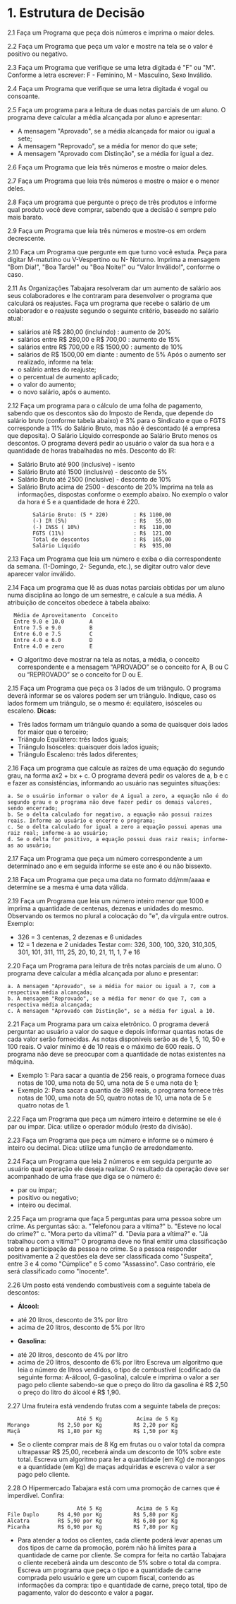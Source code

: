 # 1. Estrutura de Decisão

2.1 Faça um Programa que peça dois números e imprima o maior deles.

2.2 Faça um Programa que peça um valor e mostre na tela se o valor é positivo ou negativo.

2.3 Faça um Programa que verifique se uma letra digitada é "F" ou "M". Conforme a letra escrever: F - Feminino, M - Masculino, Sexo Inválido.

2.4 Faça um Programa que verifique se uma letra digitada é vogal ou consoante.

2.5 Faça um programa para a leitura de duas notas parciais de um aluno. O programa deve calcular a média alcançada por aluno e apresentar:

* A mensagem "Aprovado", se a média alcançada for maior ou igual a sete;
* A mensagem "Reprovado", se a média for menor do que sete;
* A mensagem "Aprovado com Distinção", se a média for igual a dez.

2.6 Faça um Programa que leia três números e mostre o maior deles.

2.7 Faça um Programa que leia três números e mostre o maior e o menor deles.

2.8 Faça um programa que pergunte o preço de três produtos e informe qual produto você deve comprar, sabendo que a decisão é sempre pelo mais barato.

2.9 Faça um Programa que leia três números e mostre-os em ordem decrescente.

2.10 Faça um Programa que pergunte em que turno você estuda. Peça para digitar M-matutino ou V-Vespertino ou N- Noturno. Imprima a mensagem "Bom Dia!", "Boa Tarde!" ou "Boa Noite!" ou "Valor Inválido!", conforme o caso.

2.11 As Organizações Tabajara resolveram dar um aumento de salário aos seus colaboradores e lhe contraram para desenvolver o programa que calculará os reajustes.
Faça um programa que recebe o salário de um colaborador e o reajuste segundo o seguinte critério, baseado no salário atual:

* salários até R$ 280,00 (incluindo) : aumento de 20%
* salários entre R$ 280,00 e R$ 700,00 : aumento de 15%
* salários entre R$ 700,00 e R$ 1500,00 : aumento de 10%
* salários de R$ 1500,00 em diante : aumento de 5% Após o aumento ser realizado, informe na tela:
* o salário antes do reajuste;
* o percentual de aumento aplicado;
* o valor do aumento;
* o novo salário, após o aumento.


2.12 Faça um programa para o cálculo de uma folha de pagamento, sabendo que os descontos são do Imposto de Renda, que depende do salário bruto (conforme tabela abaixo) e 3% para o Sindicato e que o FGTS corresponde a 11% do Salário Bruto, mas não é descontado (é a empresa que deposita). O Salário Líquido corresponde ao Salário Bruto menos os descontos. O programa deverá pedir ao usuário o valor da sua hora e a quantidade de horas trabalhadas no mês.
Desconto do IR:
* Salário Bruto até 900 (inclusive) - isento
* Salário Bruto até 1500 (inclusive) - desconto de 5%
* Salário Bruto até 2500 (inclusive) - desconto de 10%
* Salário Bruto acima de 2500 - desconto de 20% Imprima na tela as informações, dispostas conforme o exemplo abaixo. No exemplo o valor da hora é 5 e a quantidade de hora é 220.

```
        Salário Bruto: (5 * 220)        : R$ 1100,00
        (-) IR (5%)                     : R$   55,00
        (-) INSS ( 10%)                 : R$  110,00
        FGTS (11%)                      : R$  121,00
        Total de descontos              : R$  165,00
        Salário Liquido                 : R$  935,00
```

2.13 Faça um Programa que leia um número e exiba o dia correspondente da semana. (1-Domingo, 2- Segunda, etc.), se digitar outro valor deve aparecer valor inválido.

2.14 Faça um programa que lê as duas notas parciais obtidas por um aluno numa disciplina ao longo de um semestre, e calcule a sua média. A atribuição de conceitos obedece à tabela abaixo:

```
  Média de Aproveitamento  Conceito
  Entre 9.0 e 10.0        A
  Entre 7.5 e 9.0         B
  Entre 6.0 e 7.5         C
  Entre 4.0 e 6.0         D
  Entre 4.0 e zero        E
```

* O algoritmo deve mostrar na tela as notas, a média, o conceito correspondente e a mensagem “APROVADO” se o conceito for A, B ou C ou “REPROVADO” se o conceito for D ou E.


2.15 Faça um Programa que peça os 3 lados de um triângulo. O programa deverá informar se os valores podem ser um triângulo. Indique, caso os lados formem um triângulo, se o mesmo é: equilátero, isósceles ou escaleno.
**Dicas:**
* Três lados formam um triângulo quando a soma de quaisquer dois lados for maior que o terceiro;
* Triângulo Equilátero: três lados iguais;
* Triângulo Isósceles: quaisquer dois lados iguais;
* Triângulo Escaleno: três lados diferentes;


2.16 Faça um programa que calcule as raízes de uma equação do segundo grau, na forma ax2 + bx + c. O programa deverá pedir os valores de a, b e c e fazer as consistências, informando ao usuário nas seguintes situações:
```
a. Se o usuário informar o valor de A igual a zero, a equação não é do segundo grau e o programa não deve fazer pedir os demais valores, sendo encerrado;
b. Se o delta calculado for negativo, a equação não possui raizes reais. Informe ao usuário e encerre o programa;
c. Se o delta calculado for igual a zero a equação possui apenas uma raiz real; informe-a ao usuário;
d. Se o delta for positivo, a equação possui duas raiz reais; informe-as ao usuário;
```

2.17 Faça um Programa que peça um número correspondente a um determinado ano e em seguida informe se este ano é ou não bissexto.

2.18 Faça um Programa que peça uma data no formato dd/mm/aaaa e determine se a mesma é uma data válida.

2.19 Faça um Programa que leia um número inteiro menor que 1000 e imprima a quantidade de centenas, dezenas e unidades do mesmo.
Observando os termos no plural a colocação do "e", da vírgula entre outros. Exemplo:
* 326 = 3 centenas, 2 dezenas e 6 unidades
* 12 = 1 dezena e 2 unidades Testar com: 326, 300, 100, 320, 310,305, 301, 101, 311, 111, 25, 20, 10, 21, 11, 1, 7 e 16

2.20 Faça um Programa para leitura de três notas parciais de um aluno. O programa deve calcular a média alcançada por aluno e presentar:
```
a. A mensagem "Aprovado", se a média for maior ou igual a 7, com a respectiva média alcançada;
b. A mensagem "Reprovado", se a média for menor do que 7, com a respectiva média alcançada;
c. A mensagem "Aprovado com Distinção", se a média for igual a 10.
```

2.21 Faça um Programa para um caixa eletrônico. O programa deverá perguntar ao usuário a valor do saque e depois informar quantas notas de cada valor serão fornecidas. As notas disponíveis serão as de 1, 5, 10, 50 e 100 reais. O valor mínimo é de 10 reais e o máximo de 600 reais. O programa não deve se preocupar com a quantidade de notas existentes na máquina.
* Exemplo 1: Para sacar a quantia de 256 reais, o programa fornece duas notas de 100, uma nota de 50, uma nota de 5 e uma nota de 1;
* Exemplo 2: Para sacar a quantia de 399 reais, o programa fornece três notas de 100, uma nota de 50, quatro notas de 10, uma nota de 5 e quatro notas de 1.

2.22 Faça um Programa que peça um número inteiro e determine se ele é par ou impar. Dica: utilize o operador módulo (resto da divisão).

2.23 Faça um Programa que peça um número e informe se o número é inteiro ou decimal. Dica: utilize uma função de arredondamento.

2.24 Faça um Programa que leia 2 números e em seguida pergunte ao usuário qual operação ele deseja realizar. O resultado da operação deve ser acompanhado de uma frase que diga se o número é:
* par ou ímpar;
* positivo ou negativo;
* inteiro ou decimal.

2.25 Faça um programa que faça 5 perguntas para uma pessoa sobre um crime. As perguntas são:
a. "Telefonou para a vítima?"
b. "Esteve no local do crime?"
c. "Mora perto da vítima?"
d. "Devia para a vítima?"
e. "Já trabalhou com a vítima?" O programa deve no final emitir uma classificação sobre a participação da pessoa no crime. Se a pessoa responder positivamente a 2 questões ela deve ser classificada como "Suspeita", entre 3 e 4 como "Cúmplice" e 5 como "Assassino". Caso contrário, ele será classificado como "Inocente".

2.26 Um posto está vendendo combustíveis com a seguinte tabela de descontos:
* **Álcool:**
- até 20 litros, desconto de 3% por litro
- acima de 20 litros, desconto de 5% por litro
* **Gasolina:**
- até 20 litros, desconto de 4% por litro
- acima de 20 litros, desconto de 6% por litro Escreva um algoritmo que leia o número de litros vendidos, o tipo de combustível (codificado da seguinte forma: A-álcool, G-gasolina), calcule e imprima o valor a ser pago pelo cliente sabendo-se que o preço do litro da gasolina é R$ 2,50 o preço do litro do álcool é R$ 1,90.

2.27 Uma fruteira está vendendo frutas com a seguinte tabela de preços:
```
                      Até 5 Kg           Acima de 5 Kg
Morango         R$ 2,50 por Kg          R$ 2,20 por Kg
Maçã            R$ 1,80 por Kg          R$ 1,50 por Kg
```

* Se o cliente comprar mais de 8 Kg em frutas ou o valor total da compra ultrapassar R$ 25,00, receberá ainda um desconto de 10% sobre este total. Escreva um algoritmo para ler a quantidade (em Kg) de morangos e a quantidade (em Kg) de maças adquiridas e escreva o valor a ser pago pelo cliente.


2.28 O Hipermercado Tabajara está com uma promoção de carnes que é imperdível. Confira:
```
                      Até 5 Kg           Acima de 5 Kg
File Duplo      R$ 4,90 por Kg          R$ 5,80 por Kg
Alcatra         R$ 5,90 por Kg          R$ 6,80 por Kg
Picanha         R$ 6,90 por Kg          R$ 7,80 por Kg
```
* Para atender a todos os clientes, cada cliente poderá levar apenas um dos tipos de carne da promoção, porém não há limites para a quantidade de carne por cliente. Se compra for feita no cartão Tabajara o cliente receberá ainda um desconto de 5% sobre o total da compra. Escreva um programa que peça o tipo e a quantidade de carne comprada pelo usuário e gere um cupom fiscal, contendo as informações da compra: tipo e quantidade de carne, preço total, tipo de pagamento, valor do desconto e valor a pagar.